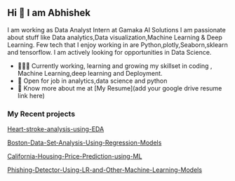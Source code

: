 ## Hi 👋 I am Abhishek 
I am working as  Data Analyst Intern at Gamaka AI Solutions
 I am passionate about stuff like Data analytics,Data visualization,Machine Learning & Deep Learning. 
Few tech that I enjoy working in are Python,plotly,Seaborn,sklearn and tensorflow. I am actively looking for opportunities in Data Science.

- 👨🏽‍💻 Currently working, learning and growing my skillset in coding , Machine Learning,deep learning and Deployment.
- 🤝 Open for job in  analytics,data science and python
- 👨 Know more about me at [My Resume](add your google drive resume link here) 

### My Recent projects 

[Heart-stroke-analysis-using-EDA](https://github.com/Abhishek123-Burman/Heart-stroke-analysis-using-EDA)

[Boston-Data-Set-Analysis-Using-Regression-Models](https://github.com/Abhishek123-Burman/Boston-Data-Set-Analysis-Using-Regression-Models)

[California-Housing-Price-Prediction-using-ML](https://github.com/Abhishek123-Burman/California-Housing-Price-Prediction-using-ML)

[Phishing-Detector-Using-LR-and-Other-Machine-Learning-Models](https://github.com/Abhishek123-Burman/Phishing-Detector-Using-LR-and-Other-Machine-Learning-Models)

